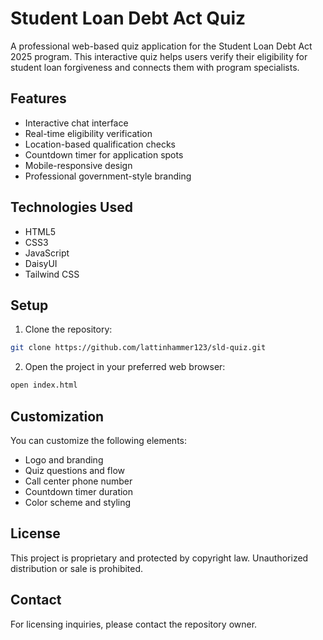 # Student Loan Debt Act Quiz

A professional web-based quiz application for the Student Loan Debt Act 2025 program. This interactive quiz helps users verify their eligibility for student loan forgiveness and connects them with program specialists.

## Features

- Interactive chat interface
- Real-time eligibility verification
- Location-based qualification checks
- Countdown timer for application spots
- Mobile-responsive design
- Professional government-style branding

## Technologies Used

- HTML5
- CSS3
- JavaScript
- DaisyUI
- Tailwind CSS

## Setup

1. Clone the repository:
```bash
git clone https://github.com/lattinhammer123/sld-quiz.git
```

2. Open the project in your preferred web browser:
```bash
open index.html
```

## Customization

You can customize the following elements:
- Logo and branding
- Quiz questions and flow
- Call center phone number
- Countdown timer duration
- Color scheme and styling

## License

This project is proprietary and protected by copyright law. Unauthorized distribution or sale is prohibited.

## Contact

For licensing inquiries, please contact the repository owner. 